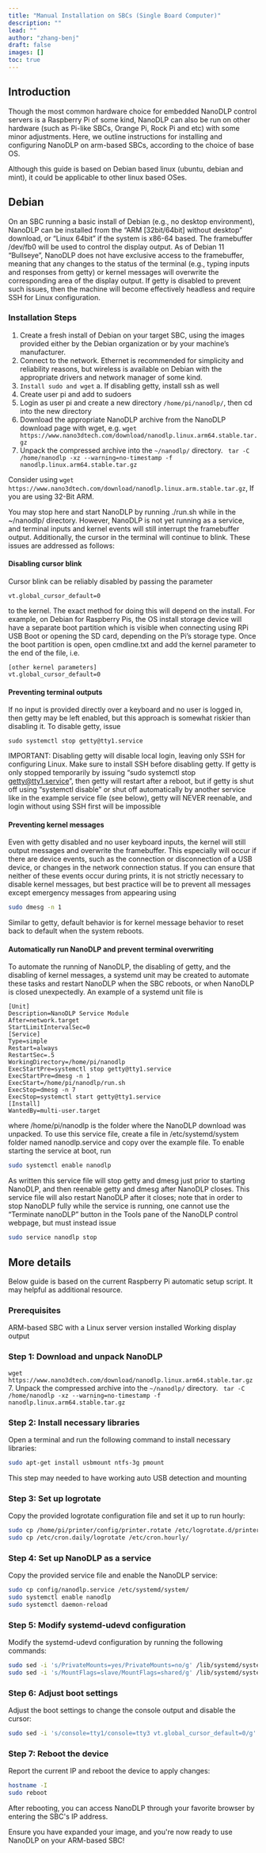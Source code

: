 ```yaml
---
title: "Manual Installation on SBCs (Single Board Computer)"
description: ""
lead: ""
author: "zhang-benj"
draft: false
images: []
toc: true
---
```

## Introduction

Though the most common hardware choice for embedded NanoDLP control servers is a Raspberry Pi of
some kind, NanoDLP can also be run on other hardware (such as Pi-like SBCs, Orange Pi, Rock Pi and etc) with some minor adjustments. 
Here, we outline instructions for installing and configuring NanoDLP on arm-based SBCs,
according to the choice of base OS.

Although this guide is based on Debian based linux (ubuntu, debian and mint), it could be applicable to other linux based OSes.

## Debian

On an SBC running a basic install of Debian (e.g., no desktop environment), NanoDLP can be installed
from the “ARM [32bit/64bit] without desktop” download, or “Linux 64bit” if the system is x86-64 based.
The framebuffer /dev/fb0 will be used to control the display output. As of Debian 11 “Bullseye”,
NanoDLP does not have exclusive access to the framebuffer, meaning that any changes to the status of
the terminal (e.g., typing inputs and responses from getty) or kernel messages will overwrite the
corresponding area of the display output. If getty is disabled to prevent such issues, then the machine
will become effectively headless and require SSH for Linux configuration.

### Installation Steps

1. Create a fresh install of Debian on your target SBC, using the images provided either by the
Debian organization or by your machine’s manufacturer.
2. Connect to the network. Ethernet is recommended for simplicity and reliability reasons, but
wireless is available on Debian with the appropriate drivers and network manager of some kind.
3. ```Install sudo and wget```
a. If disabling getty, install ssh as well
4. Create user pi and add to sudoers
5. Login as user pi and create a new directory ```/home/pi/nanodlp/```, then cd into the new directory
6. Download the appropriate NanoDLP archive from the NanoDLP download page with wget, e.g.
``` wget https://www.nano3dtech.com/download/nanodlp.linux.arm64.stable.tar.gz ```
7. Unpack the compressed archive into the ```~/nanodlp/``` directory. ``` tar -C /home/nanodlp -xz --warning=no-timestamp -f nanodlp.linux.arm64.stable.tar.gz```

Consider using ``` wget https://www.nano3dtech.com/download/nanodlp.linux.arm.stable.tar.gz ```, If you are using 32-Bit ARM.

You may stop here and start NanoDLP by running ./run.sh while in the ~/nanodlp/ directory. However,
NanoDLP is not yet running as a service, and terminal inputs and kernel events will still interrupt the
framebuffer output. Additionally, the cursor in the terminal will continue to blink. These issues are
addressed as follows:

#### Disabling cursor blink

Cursor blink can be reliably disabled by passing the parameter

```
vt.global_cursor_default=0
```

to the kernel. The exact method for doing this will depend on the install. For example, on Debian for
Raspberry Pis, the OS install storage device will have a separate boot partition which is visible when
connecting using RPi USB Boot or opening the SD card, depending on the Pi’s storage type. Once the
boot partition is open, open cmdline.txt and add the kernel parameter to the end of the file, i.e.

```
[other kernel parameters] 
vt.global_cursor_default=0
```

#### Preventing terminal outputs

If no input is provided directly over a keyboard and no user is logged in, then getty may be left enabled,
but this approach is somewhat riskier than disabling it. To disable getty, issue

```
sudo systemctl stop getty@tty1.service
```

IMPORTANT: Disabling getty will disable local login, leaving only SSH for configuring Linux. Make sure to
install SSH before disabling getty. If getty is only stopped temporarily by issuing “sudo systemctl stop
getty@tty1.service”, then getty will restart after a reboot, but if getty is shut off using “systemctl
disable” or shut off automatically by another service like in the example service file (see below), getty
will NEVER reenable, and login without using SSH first will be impossible

#### Preventing kernel messages

Even with getty disabled and no user keyboard inputs, the kernel will still output messages and
overwrite the framebuffer. This especially will occur if there are device events, such as the connection or
disconnection of a USB device, or changes in the network connection status. If you can ensure that
neither of these events occur during prints, it is not strictly necessary to disable kernel messages, but
best practice will be to prevent all messages except emergency messages from appearing using

```bash
sudo dmesg -n 1
```

Similar to getty, default behavior is for kernel message behavior to reset back to default when the
system reboots.

#### Automatically run NanoDLP and prevent terminal overwriting

To automate the running of NanoDLP, the disabling of getty, and the disabling of kernel messages, a
systemd unit may be created to automate these tasks and restart NanoDLP when the SBC reboots, or
when NanoDLP is closed unexpectedly. An example of a systemd unit file is

```
[Unit]
Description=NanoDLP Service Module
After=network.target
StartLimitIntervalSec=0
[Service]
Type=simple
Restart=always
RestartSec=.5
WorkingDirectory=/home/pi/nanodlp
ExecStartPre=systemctl stop getty@tty1.service
ExecStartPre=dmesg -n 1
ExecStart=/home/pi/nanodlp/run.sh
ExecStop=dmesg -n 7
ExecStop=systemctl start getty@tty1.service
[Install]
WantedBy=multi-user.target
```

where /home/pi/nanodlp is the folder where the NanoDLP download was unpacked. To use this service
file, create a file in /etc/systemd/system folder named nanodlp.service and copy over the example file.
To enable starting the service at boot, run

```bash
sudo systemctl enable nanodlp
```

As written this service file will stop getty and dmesg just prior to starting NanoDLP, and then reenable
getty and dmesg after NanoDLP closes. This service file will also restart NanoDLP after it closes; note
that in order to stop NanoDLP fully while the service is running, one cannot use the “Terminate
nanoDLP” button in the Tools pane of the NanoDLP control webpage, but must instead issue

```bash
sudo service nanodlp stop
```

## More details

Below guide is based on the current Raspberry Pi automatic setup script. It may helpful as additional resource.

### Prerequisites
ARM-based SBC with a Linux server version installed
Working display output

### Step 1: Download and unpack NanoDLP
``` wget https://www.nano3dtech.com/download/nanodlp.linux.arm64.stable.tar.gz ```
7. Unpack the compressed archive into the ```~/nanodlp/``` directory. ``` tar -C /home/nanodlp -xz --warning=no-timestamp -f nanodlp.linux.arm64.stable.tar.gz```

### Step 2: Install necessary libraries
Open a terminal and run the following command to install necessary libraries:

```bash
sudo apt-get install usbmount ntfs-3g pmount
```

This step may needed to have working auto USB detection and mounting

### Step 3: Set up logrotate
Copy the provided logrotate configuration file and set it up to run hourly:

```bash
sudo cp /home/pi/printer/config/printer.rotate /etc/logrotate.d/printer
sudo cp /etc/cron.daily/logrotate /etc/cron.hourly/
```

### Step 4: Set up NanoDLP as a service
Copy the provided service file and enable the NanoDLP service:

```bash
sudo cp config/nanodlp.service /etc/systemd/system/
sudo systemctl enable nanodlp
sudo systemctl daemon-reload
```

### Step 5: Modify systemd-udevd configuration
Modify the systemd-udevd configuration by running the following commands:

```bash
sudo sed -i 's/PrivateMounts=yes/PrivateMounts=no/g' /lib/systemd/system/systemd-udevd.service
sudo sed -i 's/MountFlags=slave/MountFlags=shared/g' /lib/systemd/system/systemd-udevd.service
```

### Step 6: Adjust boot settings
Adjust the boot settings to change the console output and disable the cursor:

```bash
sudo sed -i 's/console=tty1/console=tty3 vt.global_cursor_default=0/g' /boot/cmdline.txt
```

### Step 7: Reboot the device
Report the current IP and reboot the device to apply changes:

```bash
hostname -I
sudo reboot
```

After rebooting, you can access NanoDLP through your favorite browser by entering the SBC's IP address.

Ensure you have expanded your image, and you're now ready to use NanoDLP on your ARM-based SBC!
